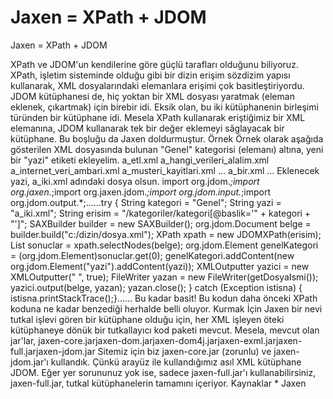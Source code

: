 # Jaxen = XPath + JDOM


Jaxen = XPath + JDOM



 XPath ve JDOM'un kendilerine göre güçlü tarafları olduğunu biliyoruz. XPath, işletim sisteminde olduğu gibi bir dizin erişim sözdizim yapısı kullanarak, XML dosyalarındaki elemanlara erişimi çok basitleştiriyordu. JDOM kütüphanesi de, hiç yoktan bir XML dosyası yaratmak (eleman eklenek, çıkartmak) için birebir idi.               Eksik olan, bu iki kütüphanenin birleşimi türünden bir kütüphane idi. Mesela XPath kullanarak eriştiğimiz bir XML elemanına, JDOM kullanarak tek bir değer eklemeyi sâglayacak bir kütüphane. Bu boşluğu da Jaxen doldurmuştur.           Örnek          Örnek olarak aşağıda gösterilen XML dosyasında bulunan "Genel" kategorisi (elemanı) altına, yeni bir "yazi" etiketi ekleyelim.               <?xml version="1.0" encoding="UTF-8"?><kategoriler><kategori baslik="Filan">  <yazi>a_etl.xml</yazi>  <yazi>a_hangi_verileri_alalim.xml</yazi>  <yazi>a_internet_veri_ambari.xml</yazi>  <yazi>a_musteri_kayitlari.xml</yazi>  ...<kategori baslik="Genel">  <yazi>a_bir.xml</yazi>  ...</kategoriler>             Eklenecek yazi, a_iki.xml adındaki dosya olsun.               import org.jdom.*;import org.jaxen.*;import org.jaxen.jdom.*;import org.jdom.input.*;import org.jdom.output.*;......try {         String kategori = "Genel";         String yazi = "a_iki.xml";    String erisim = "/kategoriler/kategori[@baslik='" + kategori + "']";         SAXBuilder builder = new SAXBuilder();                  org.jdom.Document belge = builder.build("c:/dizin/dosya.xml");         XPath xpath = new JDOMXPath(erisim);         List sonuclar = xpath.selectNodes(belge);    org.jdom.Element genelKategori = (org.jdom.Element)sonuclar.get(0);    genelKategori.addContent(new        org.jdom.Element("yazi").addContent(yazi));    XMLOutputter yazici = new XMLOutputter("  ", true);    FileWriter yazan = new FileWriter(getDosyaIsmi());    yazici.output(belge, yazan);    yazan.close(); } catch (Exception istisna) {    istisna.printStackTrace();}......              Bu kadar basit! Bu kodun daha önceki XPath koduna ne kadar benzediği herhalde belli oluyor.           Kurmak İçin          Jaxen bir nevi tutkal işlevi gören bir kütüphane olduğu için, her XML işleyen öteki kütüphaneye dönük bir tutkallayıcı kod paketi mevcut. Mesela, mevcut olan jar'lar,                jaxen-core.jarjaxen-dom.jarjaxen-dom4j.jarjaxen-exml.jarjaxen-full.jarjaxen-jdom.jar              Sitemiz için biz jaxen-core.jar (zorunlu) ve jaxen-jdom.jar'ı kullandık. Çünkü arayüz ile kullandığımız asıl XML kütüphane JDOM.                Eğer yer sorununuz yok ise, sadece jaxen-full.jar'ı kullanabilirsiniz, jaxen-full.jar, tutkal kütüphanelerin tamamını içeriyor.          Kaynaklar       * Jaxen  




